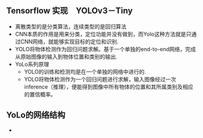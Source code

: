 ## Tensorflow 实现　YOLOv3－Tiny
- 离散类型的是分类算法，连续类型的是回归算法
- CNN本质的作用是用来分类，定位功能并没有做到，而Yolo这种方法就是只通过CNN网络，就能够实现目标的定位和识别.
- YOLO将物体检测作为回归问题求解。基于一个单独的end-to-end网络，完成从原始图像的输入到物体位置和类别的输出.
- YoLo系列原理
  - YOLO的训练和检测均是在一个单独的网络中进行的.
  - YOLO将物体检测作为一个回归问题进行求解，输入图像经过一次inference（推理），便能得到图像中所有物体的位置和其所属类别及相应的置信概率。
## YoLo的网络结构
  - 